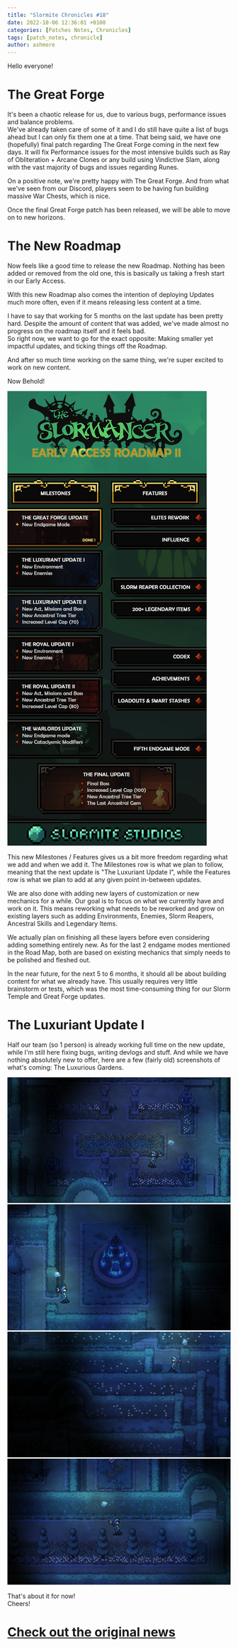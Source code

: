 ```yaml
---
title: "Slormite Chronicles #18"
date: 2022-10-06 12:36:01 +0100
categories: [Patches Notes, Chronicles]
tags: [patch_notes, chronicle]
author: ashmore
---
```

Hello everyone!  
  

The Great Forge
===============

  
It's been a chaotic release for us, due to various bugs, performance issues and balance problems.  
We've already taken care of some of it and I do still have quite a list of bugs ahead but I can only fix them one at a time. That being said, we have one (hopefully) final patch regarding The Great Forge coming in the next few days. It will fix Performance issues for the most intensive builds such as Ray of Obliteration + Arcane Clones or any build using Vindictive Slam, along with the vast majority of bugs and issues regarding Runes.  
  
On a positive note, we're pretty happy with The Great Forge. And from what we've seen from our Discord, players seem to be having fun building massive War Chests, which is nice.  
  
Once the final Great Forge patch has been released, we will be able to move on to new horizons.  
  

The New Roadmap
===============

  
Now feels like a good time to release the new Roadmap. Nothing has been added or removed from the old one, this is basically us taking a fresh start in our Early Access.  
  
With this new Roadmap also comes the intention of deploying Updates much more often, even if it means releasing less content at a time.  
  
I have to say that working for 5 months on the last update has been pretty hard. Despite the amount of content that was added, we've made almost no progress on the roadmap itself and it feels bad.  
So right now, we want to go for the exact opposite: Making smaller yet impactful updates, and ticking things off the Roadmap.  
  
And after so much time working on the same thing, we're super excited to work on new content.  
  
Now Behold!  
  
![](/assets/patch_notes/b2b55905b8c799a041c83c9f8292810108531ba1)  
  
This new Milestones / Features gives us a bit more freedom regarding what we add and when we add it. The Milestones row is what we plan to follow, meaning that the next update is "The Luxuriant Update I", while the Features row is what we plan to add at any given point in-between updates.  
  
We are also done with adding new layers of customization or new mechanics for a while. Our goal is to focus on what we currently have and work on it. This means reworking what needs to be reworked and grow on existing layers such as adding Environments, Enemies, Slorm Reapers, Ancestral Skills and Legendary Items.   
  
We actually plan on finishing all these layers before even considering adding something entirely new. As for the last 2 endgame modes mentioned in the Road Map, both are based on existing mechanics that simply needs to be polished and fleshed out.  
  
In the near future, for the next 5 to 6 months, it should all be about building content for what we already have. This usually requires very little brainstorm or tests, which was the most time-consuming thing for our Slorm Temple and Great Forge updates.   
  

The Luxuriant Update I
======================

  
Half our team (so 1 person) is already working full time on the new update, while I'm still here fixing bugs, writing devlogs and stuff. And while we have nothing absolutely new to offer, here are a few (fairly old) screenshots of what's coming: The Luxurious Gardens.  
  
![](/assets/patch_notes/aede086b56d161b6f006c2ad5d9baecb0a944856)  
![](/assets/patch_notes/48ca39f6fba99115087a09c71f44027473adc4c8)  
![](/assets/patch_notes/80b141c2c99b2b1dd829fcc70ebcaa7ac9138e3b)  
![](/assets/patch_notes/54948d18baa848a75eea31f07564b82124d574f8)  
  
  
That's about it for now!  
Cheers!

# <a href="https://steamstore-a.akamaihd.net/news/externalpost/steam_community_announcements/4613399405939784587" target="_blank">Check out the original news</a>